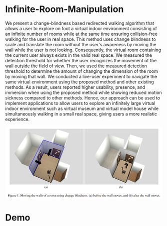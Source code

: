 # Infinite-Room-Manipulation
We present a change-blindness based redirected walking algorithm that allows a user to explore on foot a virtual indoor environment consisting of an infinite number of rooms while at the same time ensuring collision-free walking for the user in real space. This method uses change blindness to scale and translate the room without the user's awareness by moving the wall while the user is not looking. Consequently, the virtual room containing the current user always exists in the valid real space. We measured the detection threshold for whether the user recognizes the movement of the wall outside the field of view. Then, we used the measured detection threshold to determine the amount of changing the dimension of the room by moving that wall. We conducted a live-user experiment to navigate the same virtual environment using the proposed method and other existing methods. As a result, users reported higher usability, presence, and immersion when using the proposed method while showing reduced motion sickness compared to other methods. Hence, our approach can be used to implement applications to allow users to explore an infinitely large virtual indoor environment such as virtual museum and virtual model house while simultaneously walking in a small real space, giving users a more realistic experience.

![Alt text](/teaser_thumbnail.png)

# Demo

